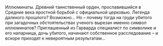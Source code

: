 <!--2021-06-13 10:48:08-->
Иллюминаты. Древний таинственный орден, прославившийся в Средние века яростной борьбой с официальной церковью.
Легенда далекого прошлого? Возможно...
Но – почему тогда на груди убитого при загадочных обстоятельствах ученого вырезан именно символ иллюминатов?
Приглашенный из Гарварда специалист по символике и его напарница, дочь убитого, начинают собственное расследование – и вскоре приходят к невероятным результатам...